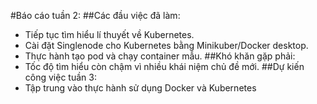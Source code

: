 #Báo cáo tuần 2:
##Các đầu việc đã làm:
+ Tiếp tục tìm hiểu lí thuyết về Kubernetes.
+ Cài đặt Singlenode cho Kubernetes bằng Minikuber/Docker desktop.
+ Thực hành tạo pod và chạy container mẫu.
##Khó khăn gặp phải:
+ Tốc độ tìm hiểu còn chậm vì nhiều khái niệm chủ đề mới.
##Dự kiến công việc tuần 3:
+ Tập trung vào thực hành sử dụng Docker và Kubernetes
